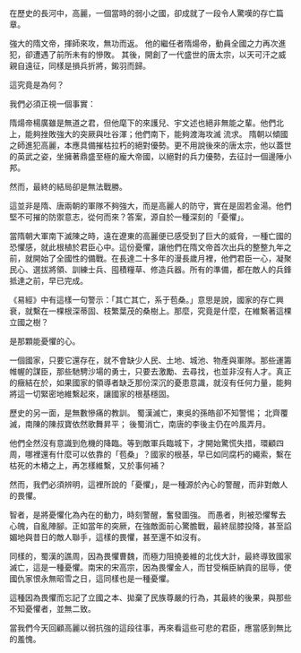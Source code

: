 在歷史的長河中，高麗，一個當時的弱小之國，卻成就了一段令人驚嘆的存亡篇章。

強大的隋文帝，揮師來攻，無功而返。
他的繼任者隋煬帝，動員全國之力再次進犯，卻遭遇了前所未有的慘敗。
其後，開創了一代盛世的唐太宗，以天可汗之威親自遠征，同樣是損兵折將，鎩羽而歸。

這究竟是為何？

我們必須正視一個事實：

隋煬帝楊廣雖是無道之君，但他麾下的來護兒、宇文述也絕非無能之輩。他們北上，能夠挫敗強大的突厥與吐谷渾；他們南下，能夠渡海攻滅 流求。
隋朝以傾國之師進犯高麗，本應具備摧枯拉朽的絕對優勢。更不用說後來的唐太宗，他以蓋世的英武之姿，坐擁著鼎盛至極的龐大帝國，以絕對的兵力優勢，去征討一個邊陲小邦。

然而，最終的結局卻是無法戰勝。

這並非是隋、唐兩朝的軍隊不夠強大，而是高麗人的防守，實在是固若金湯。他們堅不可摧的防禦意志，從何而來？答案，源自於一種深刻的「憂懼」。

當隋朝大軍南下滅陳之時，遠在遼東的高麗便已感受到了巨大的威脅，一種亡國的恐懼感，就此根植於君臣心中。這份憂懼，讓他們在隋文帝首次出兵的整整九年之前，就開始了全國性的備戰。在長達二十多年的漫長歲月裡，他們君臣一心，凝聚民心、選拔將領、訓練士兵、囤積糧草、修造兵器。所有的準備，都在敵人的兵鋒抵達之前，早已完成。

《易經》中有這樣一句警示：「其亡其亡，系于苞桑。」意思是說，國家的存亡興衰，就繫在一棵根深蒂固、枝繁葉茂的桑樹上。那麼，究竟是什麼，在維繫著這棵立國之樹？

是那顆能憂懼的心。

一個國家，只要它還存在，就不會缺少人民、土地、城池、物產與軍隊。那些運籌帷幄的謀臣，那些馳騁沙場的勇士，只要去激勵、去尋找，也並非沒有人才。真正的癥結在於，如果國家的領導者缺乏那份深沉的憂患意識，就沒有任何力量，能夠將這一切緊密地維繫起來，讓國家的根基穩固。

歷史的另一面，是無數慘痛的教訓。
蜀漢滅亡，東吳的孫皓卻不知警惕；
北齊覆滅，南陳的陳叔寶依然歌舞昇平；
後蜀消亡，南唐的李後主仍在吟風弄月。

他們全然沒有意識到危機的降臨。等到敵軍兵臨城下，才開始驚慌失措，環顧四周，哪裡還有什麼可以依靠的「苞桑」？國家的根基，早已如同腐朽的繩索，繫在枯死的木樁之上，再怎樣維繫，又於事何補？

然而，我們必須辨明，這裡所說的「憂懼」，是一種源於內心的警醒，而非對敵人的畏懼。

智者，是將憂懼化為內在的動力，時刻警醒，奮發圖強。
而愚者，則被恐懼奪去心魄，自亂陣腳。正如當年的突厥，在強敵面前心驚膽戰，最終屈膝投降，甚至諂媚地與昔日的敵人聯手，這樣的畏懼，甚至還不如沒有。

同樣的，蜀漢的譙周，因為畏懼曹魏，而極力阻撓姜維的北伐大計，最終導致國家滅亡，這是一種憂懼。南宋的宋高宗，因為畏懼金人，而甘受稱臣納貢的屈辱，使國仇家恨永無昭雪之日，這同樣也是一種憂懼。

這種因為畏懼而忘記了立國之本、拋棄了民族尊嚴的行為，其最終的後果，與那些不知憂懼者，並無二致。

當我們今天回顧高麗以弱抗強的這段往事，再來看這些可悲的君臣，應當感到無比的羞愧。
